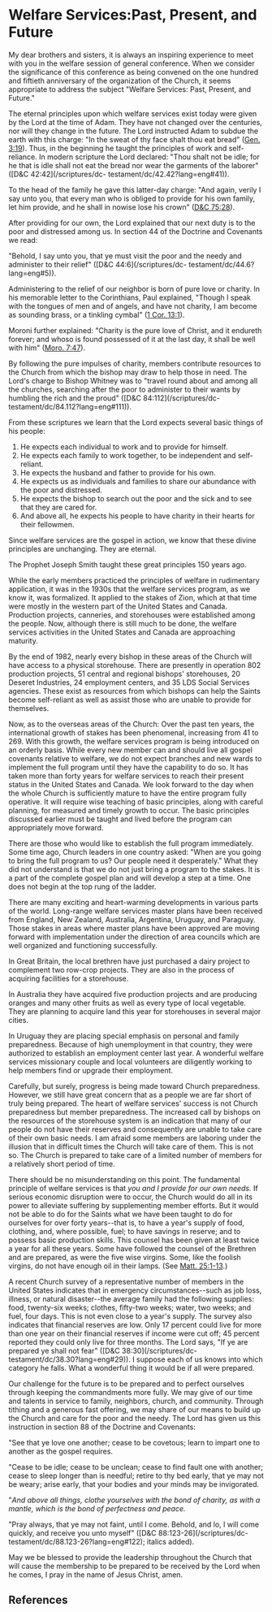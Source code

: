 # Welfare Services:Past, Present, and Future

My dear brothers and sisters, it is always an inspiring experience to meet
with you in the welfare session of general conference. When we consider the
significance of this conference as being convened on the one hundred and
fiftieth anniversary of the organization of the Church, it seems appropriate
to address the subject "Welfare Services: Past, Present, and Future."

The eternal principles upon which welfare services exist today were given by
the Lord at the time of Adam. They have not changed over the centuries, nor
will they change in the future. The Lord instructed Adam to subdue the earth
with this charge: "In the sweat of thy face shalt thou eat bread" ([Gen.
3:19](/scriptures/ot/gen/3.19?lang=eng#18)). Thus, in the beginning he taught
the principles of work and self-reliance. In modern scripture the Lord
declared: "Thou shalt not be idle; for he that is idle shall not eat the bread
nor wear the garments of the laborer" ([D&amp;C 42:42](/scriptures/dc-
testament/dc/42.42?lang=eng#41)).

To the head of the family he gave this latter-day charge: "And again, verily I
say unto you, that every man who is obliged to provide for his own family, let
him provide, and he shall in nowise lose his crown" ([D&amp;C
75:28](/scriptures/dc-testament/dc/75.28?lang=eng#27)).

After providing for our own, the Lord explained that our next duty is to the
poor and distressed among us. In section 44 of the Doctrine and Covenants we
read:

"Behold, I say unto you, that ye must visit the poor and the needy and
administer to their relief" ([D&amp;C 44:6](/scriptures/dc-
testament/dc/44.6?lang=eng#5)).

Administering to the relief of our neighbor is born of pure love or charity.
In his memorable letter to the Corinthians, Paul explained, "Though I speak
with the tongues of men and of angels, and have not charity, I am become as
sounding brass, or a tinkling cymbal" ([1 Cor.
13:1](/scriptures/nt/1-cor/13.1?lang=eng#0)).

Moroni further explained: "Charity is the pure love of Christ, and it endureth
forever; and whoso is found possessed of it at the last day, it shall be well
with him" ([Moro. 7:47](/scriptures/bofm/moro/7.47?lang=eng#46)).

By following the pure impulses of charity, members contribute resources to the
Church from which the bishop may draw to help those in need. The Lord's charge
to Bishop Whitney was to "travel round about and among all the churches,
searching after the poor to administer to their wants by humbling the rich and
the proud" ([D&amp;C 84:112](/scriptures/dc-
testament/dc/84.112?lang=eng#111)).

From these scriptures we learn that the Lord expects several basic things of
his people:

  1. He expects each individual to work and to provide for himself. 
  2. He expects each family to work together, to be independent and self-reliant. 
  3. He expects the husband and father to provide for his own. 
  4. He expects us as individuals and families to share our abundance with the poor and distressed. 
  5. He expects the bishop to search out the poor and the sick and to see that they are cared for. 
  6. And above all, he expects his people to have charity in their hearts for their fellowmen. 

Since welfare services are the gospel in action, we know that these divine
principles are unchanging. They are eternal.

The Prophet Joseph Smith taught these great principles 150 years ago.

While the early members practiced the principles of welfare in rudimentary
application, it was in the 1930s that the welfare services program, as we know
it, was formalized. It applied to the stakes of Zion, which at that time were
mostly in the western part of the United States and Canada. Production
projects, canneries, and storehouses were established among the people. Now,
although there is still much to be done, the welfare services activities in
the United States and Canada are approaching maturity.

By the end of 1982, nearly every bishop in these areas of the Church will have
access to a physical storehouse. There are presently in operation 802
production projects, 51 central and regional bishops' storehouses, 20 Deseret
Industries, 24 employment centers, and 35 LDS Social Services agencies. These
exist as resources from which bishops can help the Saints become self-reliant
as well as assist those who are unable to provide for themselves.

Now, as to the overseas areas of the Church: Over the past ten years, the
international growth of stakes has been phenomenal, increasing from 41 to 269.
With this growth, the welfare services program is being introduced on an
orderly basis. While every new member can and should live all gospel covenants
relative to welfare, we do not expect branches and new wards to implement the
full program until they have the capability to do so. It has taken more than
forty years for welfare services to reach their present status in the United
States and Canada. We look forward to the day when the whole Church is
sufficiently mature to have the entire program fully operative. It will
require wise teaching of basic principles, along with careful planning, for
measured and timely growth to occur. The basic principles discussed earlier
must be taught and lived before the program can appropriately move forward.

There are those who would like to establish the full program immediately. Some
time ago, Church leaders in one country asked: "When are you going to bring
the full program to us? Our people need it desperately." What they did not
understand is that we do not just bring a program to the stakes. It is a part
of the complete gospel plan and will develop a step at a time. One does not
begin at the top rung of the ladder.

There are many exciting and heart-warming developments in various parts of the
world. Long-range welfare services master plans have been received from
England, New Zealand, Australia, Argentina, Uruguay, and Paraguay. Those
stakes in areas where master plans have been approved are moving forward with
implementation under the direction of area councils which are well organized
and functioning successfully.

In Great Britain, the local brethren have just purchased a dairy project to
complement two row-crop projects. They are also in the process of acquiring
facilities for a storehouse.

In Australia they have acquired five production projects and are producing
oranges and many other fruits as well as every type of local vegetable. They
are planning to acquire land this year for storehouses in several major
cities.

In Uruguay they are placing special emphasis on personal and family
preparedness. Because of high unemployment in that country, they were
authorized to establish an employment center last year. A wonderful welfare
services missionary couple and local volunteers are diligently working to help
members find or upgrade their employment.

Carefully, but surely, progress is being made toward Church preparedness.
However, we still have great concern that as a people we are far short of
truly being prepared. The heart of welfare services' success is not Church
preparedness but member preparedness. The increased call by bishops on the
resources of the storehouse system is an indication that many of our people do
not have their reserves and consequently are unable to take care of their own
basic needs. I am afraid some members are laboring under the illusion that in
difficult times the Church will take care of them. This is not so. The Church
is prepared to take care of a limited number of members for a relatively short
period of time.

There should be no misunderstanding on this point. The fundamental principle
of welfare services is that _you and I provide for our own needs._ If serious
economic disruption were to occur, the Church would do all in its power to
alleviate suffering by supplementing member efforts. But it would not be able
to do for the Saints what we have been taught to do for ourselves for over
forty years--that is, to have a year's supply of food, clothing, and, where
possible, fuel; to have savings in reserve; and to possess basic production
skills. This counsel has been given at least twice a year for all these years.
Some have followed the counsel of the Brethren and are prepared, as were the
five wise virgins. Some, like the foolish virgins, do not have enough oil in
their lamps. (See [Matt. 25:1-13](/scriptures/nt/matt/25.1-13?lang=eng#0).)

A recent Church survey of a representative number of members in the United
States indicates that in emergency circumstances--such as job loss, illness,
or natural disaster--the average family had the following supplies: food,
twenty-six weeks; clothes, fifty-two weeks; water, two weeks; and fuel, four
days. This is not even close to a year's supply. The survey also indicates
that financial reserves are low. Only 17 percent could live for more than one
year on their financial reserves if income were cut off; 45 percent reported
they could only live for three months. The Lord says, "If ye are prepared ye
shall not fear" ([D&amp;C 38:30](/scriptures/dc-
testament/dc/38.30?lang=eng#29)). I suppose each of us knows into which
category he falls. What a wonderful thing it would be if all were prepared.

Our challenge for the future is to be prepared and to perfect ourselves
through keeping the commandments more fully. We may give of our time and
talents in service to family, neighbors, church, and community. Through
tithing and a generous fast offering, we may share of our means to build up
the Church and care for the poor and the needy. The Lord has given us this
instruction in section 88 of the Doctrine and Covenants:

"See that ye love one another; cease to be covetous; learn to impart one to
another as the gospel requires.

"Cease to be idle; cease to be unclean; cease to find fault one with another;
cease to sleep longer than is needful; retire to thy bed early, that ye may
not be weary; arise early, that your bodies and your minds may be invigorated.

"_And above all things, clothe yourselves with the bond of charity, as with a
mantle, which is the bond of perfectness and peace._

"Pray always, that ye may not faint, until I come. Behold, and lo, I will come
quickly, and receive you unto myself" ([D&amp;C 88:123-26](/scriptures/dc-
testament/dc/88.123-26?lang=eng#122); italics added).

May we be blessed to provide the leadership throughout the Church that will
cause the membership to be prepared to be received by the Lord when he comes,
I pray in the name of Jesus Christ, amen.

## References

